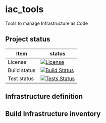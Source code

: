 # iac_tools
Tools to manage Infrastructure as Code

## Project status
| Item         | status                                                                                                             |
|--------------|--------------------------------------------------------------------------------------------------------------------|
| License      | [![License](https://img.shields.io/badge/license-MIT-blue.svg)](https://github.com/ygo74/iac_tools/blob/master/LICENSE) |
| Build status | [![Build Status](https://dev.azure.com/ygo74/iac/_apis/build/status/ygo74.iac_tools?branchName=master)](https://dev.azure.com/ygo74/iac/_build/latest?definitionId=24&branchName=master) |
| Test status  | [![Tests Status](https://img.shields.io/azure-devops/tests/ygo74/iac/24)](https://img.shields.io/azure-devops/tests/ygo74/iac/24) |


## Infrastructure definition

## Build Infrastructure inventory


